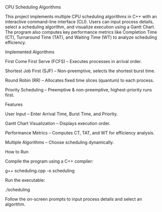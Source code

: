 CPU Scheduling Algorithms

This project implements multiple CPU scheduling algorithms in C++ with an interactive command-line interface (CLI). Users can input process details, select a scheduling algorithm, and visualize execution using a Gantt Chart. The program also computes key performance metrics like Completion Time (CT), Turnaround Time (TAT), and Waiting Time (WT) to analyze scheduling efficiency.

Implemented Algorithms

First Come First Serve (FCFS) – Executes processes in arrival order.

Shortest Job First (SJF) – Non-preemptive, selects the shortest burst time.

Round Robin (RR) – Allocates fixed time slices (quantum) to each process.

Priority Scheduling – Preemptive & non-preemptive, highest-priority runs first.

Features

User Input – Enter Arrival Time, Burst Time, and Priority.

Gantt Chart Visualization – Displays execution order.

Performance Metrics – Computes CT, TAT, and WT for efficiency analysis.

Multiple Algorithms – Choose scheduling dynamically.

How to Run

Compile the program using a C++ compiler:

g++ scheduling.cpp -o scheduling

Run the executable:

./scheduling

Follow the on-screen prompts to input process details and select an algorithm.
